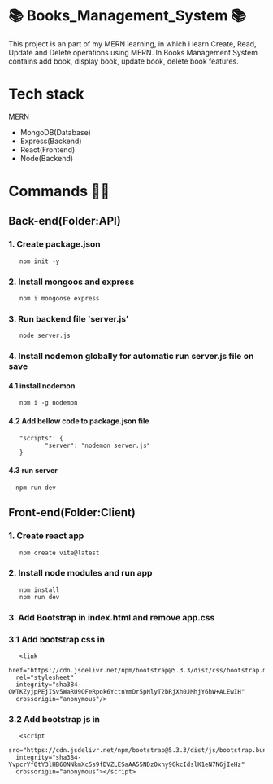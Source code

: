 # 📚 Books_Management_System 📚
This project is an part of my MERN learning, in which i learn Create, Read, Update and Delete operations using MERN. In Books Management System contains add book, display book, update book, delete book features.

# Tech stack
MERN
- MongoDB(Database)
- Express(Backend)
- React(Frontend)
- Node(Backend)

# Commands 👨‍🏫
## Back-end(Folder:API)
### 1. Create package.json
       npm init -y
### 2. Install mongoos and express 
       npm i mongoose express
### 3. Run backend file 'server.js'
       node server.js
### 4. Install nodemon globally for automatic run server.js file on save
#### 4.1 install nodemon 
       npm i -g nodemon
#### 4.2 Add bellow code to package.json file
       "scripts": {
              "server": "nodemon server.js"
       }
#### 4.3 run server
      npm run dev

## Front-end(Folder:Client)
### 1. Create react app
       npm create vite@latest
### 2. Install node modules and run app
       npm install
       npm run dev
### 3. Add Bootstrap in index.html and remove app.css 
### 3.1 Add bootstrap css in <head>
       <link
      href="https://cdn.jsdelivr.net/npm/bootstrap@5.3.3/dist/css/bootstrap.min.css"
      rel="stylesheet"
      integrity="sha384-QWTKZyjpPEjISv5WaRU9OFeRpok6YctnYmDr5pNlyT2bRjXh0JMhjY6hW+ALEwIH"
      crossorigin="anonymous"/>
### 3.2 Add bootstrap js in <head>
       <script
      src="https://cdn.jsdelivr.net/npm/bootstrap@5.3.3/dist/js/bootstrap.bundle.min.js"
      integrity="sha384-YvpcrYf0tY3lHB60NNkmXc5s9fDVZLESaAA55NDzOxhy9GkcIdslK1eN7N6jIeHz"
      crossorigin="anonymous"></script>
